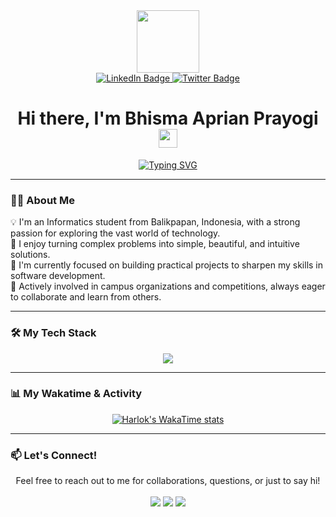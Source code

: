 <div id="header" align="center">
  <img src="https://media.giphy.com/media/M9gbBd9nbDrOTu1Mqx/giphy.gif" width="100"/>
</div>

<div id="badges" align="center">
  <a href="https://www.linkedin.com/in/YOUR_LINKEDIN_USERNAME/">
    <img src="https://img.shields.io/badge/LinkedIn-blue?style=for-the-badge&logo=linkedin&logoColor=white" alt="LinkedIn Badge"/>
  </a>
  <a href="https://twitter.com/YOUR_TWITTER_USERNAME">
    <img src="https://img.shields.io/badge/Twitter-blue?style=for-the-badge&logo=twitter&logoColor=white" alt="Twitter Badge"/>
  </a>
</div>

<h1 align="center">
  Hi there, I'm Bhisma Aprian Prayogi
  <img src="https://media.giphy.com/media/hvRJCLFzcasrR4ia7z/giphy.gif" width="30px"/>
</h1>

<p align="center">
  <a href="https://git.io/typing-svg"><img src="https://readme-typing-svg.herokuapp.com?font=Fira+Code&size=20&pause=1000&color=F7F7F7&center=true&width=435&lines=An+Informatics+Student+from+Indonesia;Passionate+about+Software+Development;Always+Learning+and+Building" alt="Typing SVG" /></a>
</p>

---

### 👨‍💻 About Me

<p>
  💡 I'm an Informatics student from Balikpapan, Indonesia, with a strong passion for exploring the vast world of technology.
  <br/>
  🚀 I enjoy turning complex problems into simple, beautiful, and intuitive solutions.
  <br/>
  🌱 I'm currently focused on building practical projects to sharpen my skills in software development.
  <br/>
  🤝 Actively involved in campus organizations and competitions, always eager to collaborate and learn from others.
</p>

---

### 🛠️ My Tech Stack

<p align="center">
  <a href="https://skillicons.dev">
    <img src="https://skillicons.dev/icons?i=js,html,css,react,nodejs,express,java,python,mysql,mongodb,git,vscode,figma" />
  </a>
</p>

---

### 📊 My Wakatime & Activity

<p align="center">
  <a href="https://github.com/anuraghazra/github-readme-stats">
    <img src="https://github-readme-stats.vercel.app/api/wakatime?username=bhisma&layout=compact&theme=dark" alt="Harlok's WakaTime stats"/>
  </a>
</p>

---

### 📫 Let's Connect!

<p align="center">
  Feel free to reach out to me for collaborations, questions, or just to say hi!
  <br/><br/>
  <a href="https://www.linkedin.com/in/YOUR_LINKEDIN_USERNAME/" target="_blank"><img src="https://img.shields.io/badge/LinkedIn-0077B5?style=for-the-badge&logo=linkedin&logoColor=white" /></a>
  <a href="mailto:YOUR_EMAIL@gmail.com" target="_blank"><img src="https://img.shields.io/badge/Gmail-D14836?style=for-the-badge&logo=gmail&logoColor=white" /></a>
  <a href="https://twitter.com/YOUR_TWITTER_USERNAME" target="_blank"><img src="https://img.shields.io/badge/Twitter-1DA1F2?style=for-the-badge&logo=twitter&logoColor=white" /></a>
</p>